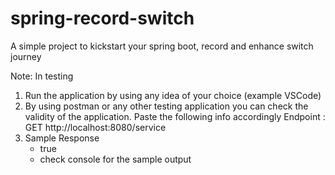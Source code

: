 # spring-record-switch
A simple project to kickstart your spring boot, record and enhance switch journey

Note: In testing
1. Run the application by using any idea of your choice (example VSCode)
2. By using postman or any other testing application you can check the validity of the application. Paste the following info accordingly
   Endpoint :
     GET http://localhost:8080/service
4. Sample Response
   - true
   - check console for the sample output
